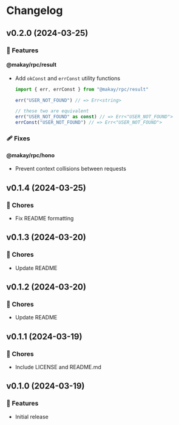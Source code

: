 # Changelog

## v0.2.0 (2024-03-25)

### 🚀 Features

#### @makay/rpc/result

- Add `okConst` and `errConst` utility functions

  ```ts
  import { err, errConst } from "@makay/rpc/result"

  err("USER_NOT_FOUND") // => Err<string>

  // these two are equivalent
  err("USER_NOT_FOUND" as const) // => Err<"USER_NOT_FOUND">
  errConst("USER_NOT_FOUND") // => Err<"USER_NOT_FOUND">
  ```

### 🩹 Fixes

#### @makay/rpc/hono

- Prevent context collisions between requests

## v0.1.4 (2024-03-25)

### 🧹 Chores

- Fix README formatting

## v0.1.3 (2024-03-20)

### 🧹 Chores

- Update README

## v0.1.2 (2024-03-20)

### 🧹 Chores

- Update README

## v0.1.1 (2024-03-19)

### 🧹 Chores

- Include LICENSE and README.md

## v0.1.0 (2024-03-19)

### 🚀 Features

- Initial release
